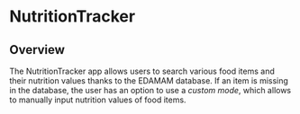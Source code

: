 # NutritionTracker

## Overview

The NutritionTracker app allows users to search various food items and their nutrition values thanks to the EDAMAM database. If an item is missing in the database,
the user has an option to use a _custom mode_, which allows to manually input nutrition values of food items.
